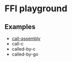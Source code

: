 # FFI playground

## Examples
- [call-assembly](call-assembly/src/main.rs)
- call-c
- called-by-c
- called-by-go